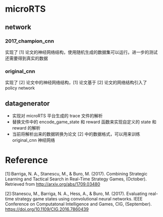 # microRTS

## network

### 2017_champion_cnn

实现了 [1] 论文的神经网络结构，使用随机生成的数据集可以运行。进一步的测试还需要得到真实的数据

### original_cnn

实现了 [2] 论文中的神经网络结构，[1] 论文基于 [2] 论文的网络结构引入了 policy network

## datagenerator

* 实现对 microRTS 平台生成的 trace 文件的解析
* 替换文件中的 encode_game_state 和 reward 函数来实现自定义的 state 和 reward 的解析
* 当前将解析出来的数据转换为论文 [2] 中的数据格式，可以用来训练 original_cnn 神经网络

# Reference

[1]:Barriga, N. A., Stanescu, M., & Buro, M. (2017). Combining Strategic Learning and Tactical Search in Real-Time Strategy Games, (October). Retrieved from http://arxiv.org/abs/1709.03480

[2]:Stanescu, M., Barriga, N. A., Hess, A., & Buro, M. (2017). Evaluating real-time strategy game states using convolutional neural networks. IEEE Conference on Computatonal Intelligence and Games, CIG, (September). https://doi.org/10.1109/CIG.2016.7860439
